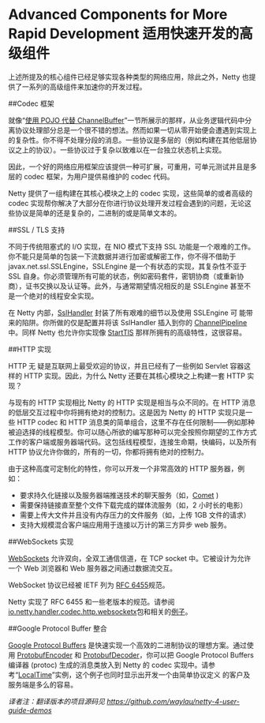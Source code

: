 # Advanced Components for More Rapid Development 适用快速开发的高级组件

上述所提及的核心组件已经足够实现各种类型的网络应用，除此之外，Netty 也提供了一系列的高级组件来加速你的开发过程。

##Codec 框架

就像“[使用 POJO 代替 ChannelBuffer](../Getting-Started/Speaking-in-POJO-instead-of-ByteBuf.md)”一节所展示的那样，从业务逻辑代码中分离协议处理部分总是一个很不错的想法。然而如果一切从零开始便会遭遇到实现上的复杂性。你不得不处理分段的消息。一些协议是多层的（例如构建在其他低层协议之上的协议）。一些协议过于复杂以致难以在一台独立状态机上实现。

因此，一个好的网络应用框架应该提供一种可扩展，可重用，可单元测试并且是多层的 codec 框架，为用户提供易维护的 codec 代码。

Netty 提供了一组构建在其核心模块之上的 codec 实现，这些简单的或者高级的 codec 实现帮你解决了大部分在你进行协议处理开发过程会遇到的问题，无论这些协议是简单的还是复杂的，二进制的或是简单文本的。

##SSL / TLS 支持

不同于传统阻塞式的 I/O 实现，在 NIO 模式下支持 SSL 功能是一个艰难的工作。你不能只是简单的包装一下流数据并进行加密或解密工作，你不得不借助于 javax.net.ssl.SSLEngine，SSLEngine 是一个有状态的实现，其复杂性不亚于 SSL 自身。你必须管理所有可能的状态，例如密码套件，密钥协商（或重新协商），证书交换以及认证等。此外，与通常期望情况相反的是 SSLEngine 甚至不是一个绝对的线程安全实现。

在 Netty 内部，[SslHandler](http://netty.io/4.0/api/io/netty/handler/ssl/SslHandler.html) 封装了所有艰难的细节以及使用 SSLEngine 可 能带来的陷阱。你所做的仅是配置并将该 SslHandler 插入到你的 [ChannelPipeline](http://netty.io/4.0/api/io/netty/channel/ChannelPipeline.html) 中。同样 Netty 也允许你实现像 [StartTlS](http://en.wikipedia.org/wiki/Starttls) 那样所拥有的高级特性，这很容易。

##HTTP 实现

HTTP 无 疑是互联网上最受欢迎的协议，并且已经有了一些例如 Servlet 容器这样的 HTTP 实现。因此，为什么 Netty 还要在其核心模块之上构建一套 HTTP 实现？

与现有的 HTTP 实现相比 Netty 的 HTTP 实现是相当与众不同的。在 HTTP 消息的低层交互过程中你将拥有绝对的控制力。这是因为 Netty 的 HTTP 实现只是一些 HTTP codec 和 HTTP 消息类的简单组合，这里不存在任何限制——例如那种被迫选择的线程模型。你可以随心所欲的编写那种可以完全按照你期望的工作方式工作的客户端或服务器端代码。这包括线程模型，连接生命期，快编码，以及所有 HTTP 协议允许你做的，所有的一切，你都将拥有绝对的控制力。

由于这种高度可定制化的特性，你可以开发一个非常高效的 HTTP 服务器，例如：

- 要求持久化链接以及服务器端推送技术的聊天服务（如，[Comet](http://en.wikipedia.org/wiki/Comet_%28programming%29) )
- 需要保持链接直至整个文件下载完成的媒体流服务（如，2 小时长的电影）
- 需要上传大文件并且没有内存压力的文件服务（如，上传 1GB 文件的请求）
- 支持大规模混合客户端应用用于连接以万计的第三方异步 web 服务。

##WebSockets 实现

[WebSockets](http://en.wikipedia.org/wiki/WebSockets) 允许双向，全双工通信信道，在 TCP socket 中。它被设计为允许一个 Web 浏览器和 Web 服务器之间通过数据流交互。

WebSocket 协议已经被 IETF 列为 [RFC 6455](http://tools.ietf.org/html/rfc6455)规范。

Netty 实现了 RFC 6455 和一些老版本的规范。请参阅[io.netty.handler.codec.http.websocketx](http://netty.io/4.0/api/io/netty/handler/codec/http/websocketx/package-frame.html)包和相关的[例子](http://static.netty.io/3.5/xref/org/jboss/netty/example/http/websocketx/server/package-summary.html)。

##Google Protocol Buffer 整合

[Google Protocol Buffers](http://code.google.com/apis/protocolbuffers/docs/overview.html) 是快速实现一个高效的二进制协议的理想方案。通过使用 [ProtobufEncoder](http://netty.io/4.0/api/io/netty/handler/codec/protobuf/ProtobufEncoder.html) 和 [ProtobufDecoder](http://netty.io/4.0/api/io/netty/handler/codec/protobuf/ProtobufDecoder.html)，你可以把 Google Protocol Buffers 编译器 (protoc) 生成的消息类放入到 Netty 的 codec 实现中。请参考“[LocalTime](http://docs.jboss.org/netty/3.2/xref/org/jboss/netty/example/localtime/package-summary.html)”实例，这个例子也同时显示出开发一个由简单协议定义 的客户及服务端是多么的容易。

_译者注：翻译版本的项目源码见 <https://github.com/waylau/netty-4-user-guide-demos>_
